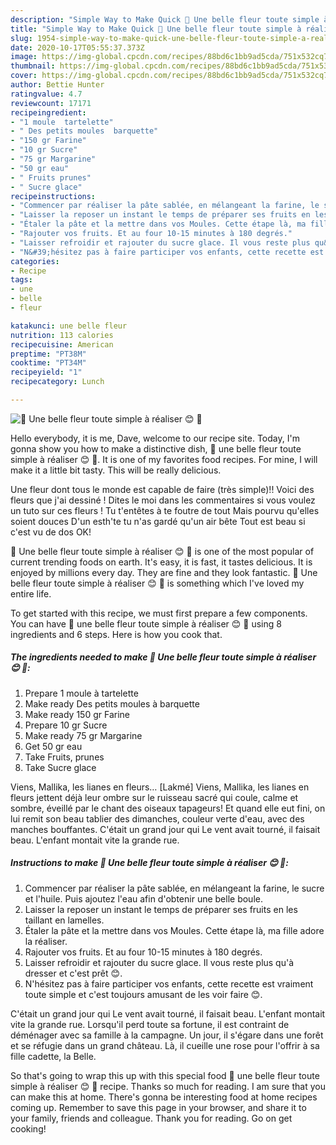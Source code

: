 ```yaml
---
description: "Simple Way to Make Quick 🌱 Une belle fleur toute simple à réaliser 😊 🌱"
title: "Simple Way to Make Quick 🌱 Une belle fleur toute simple à réaliser 😊 🌱"
slug: 1954-simple-way-to-make-quick-une-belle-fleur-toute-simple-a-realiser
date: 2020-10-17T05:55:37.373Z
image: https://img-global.cpcdn.com/recipes/88bd6c1bb9ad5cda/751x532cq70/🌱-une-belle-fleur-toute-simple-a-realiser-😊-🌱-photo-principale-de-la-recette.jpg
thumbnail: https://img-global.cpcdn.com/recipes/88bd6c1bb9ad5cda/751x532cq70/🌱-une-belle-fleur-toute-simple-a-realiser-😊-🌱-photo-principale-de-la-recette.jpg
cover: https://img-global.cpcdn.com/recipes/88bd6c1bb9ad5cda/751x532cq70/🌱-une-belle-fleur-toute-simple-a-realiser-😊-🌱-photo-principale-de-la-recette.jpg
author: Bettie Hunter
ratingvalue: 4.7
reviewcount: 17171
recipeingredient:
- "1 moule  tartelette"
- " Des petits moules  barquette"
- "150 gr Farine"
- "10 gr Sucre"
- "75 gr Margarine"
- "50 gr eau"
- " Fruits prunes"
- " Sucre glace"
recipeinstructions:
- "Commencer par réaliser la pâte sablée, en mélangeant la farine, le sucre et l&#39;huile. Puis ajoutez l&#39;eau afin d&#39;obtenir une belle boule."
- "Laisser la reposer un instant le temps de préparer ses fruits en les taillant en lamelles."
- "Étaler la pâte et la mettre dans vos Moules. Cette étape là, ma fille adore la réaliser."
- "Rajouter vos fruits. Et au four 10-15 minutes à 180 degrés."
- "Laisser refroidir et rajouter du sucre glace. Il vous reste plus qu&#39;à dresser et c&#39;est prêt 😊."
- "N&#39;hésitez pas à faire participer vos enfants, cette recette est vraiment toute simple et c&#39;est toujours amusant de les voir faire 😊."
categories:
- Recipe
tags:
- une
- belle
- fleur

katakunci: une belle fleur 
nutrition: 113 calories
recipecuisine: American
preptime: "PT38M"
cooktime: "PT34M"
recipeyield: "1"
recipecategory: Lunch

---
```



![🌱 Une belle fleur toute simple à réaliser 😊 🌱](https://img-global.cpcdn.com/recipes/88bd6c1bb9ad5cda/751x532cq70/🌱-une-belle-fleur-toute-simple-a-realiser-😊-🌱-photo-principale-de-la-recette.jpg)

Hello everybody, it is me, Dave, welcome to our recipe site. Today, I'm gonna show you how to make a distinctive dish, 🌱 une belle fleur toute simple à réaliser 😊 🌱. It is one of my favorites food recipes. For mine, I will make it a little bit tasty. This will be really delicious.

Une fleur dont tous le monde est capable de faire (très simple)!! Voici des fleurs que j&#39;ai dessiné ! Dites le moi dans les commentaires si vous voulez un tuto sur ces fleurs ! Tu t&#39;entêtes à te foutre de tout Mais pourvu qu&#39;elles soient douces D&#39;un esth&#39;te tu n&#39;as gardé qu&#39;un air bête Tout est beau si c&#39;est vu de dos OK!

🌱 Une belle fleur toute simple à réaliser 😊 🌱 is one of the most popular of current trending foods on earth. It's easy, it is fast, it tastes delicious. It is enjoyed by millions every day. They are fine and they look fantastic. 🌱 Une belle fleur toute simple à réaliser 😊 🌱 is something which I've loved my entire life.


To get started with this recipe, we must first prepare a few components. You can have 🌱 une belle fleur toute simple à réaliser 😊 🌱 using 8 ingredients and 6 steps. Here is how you cook that.

<!--inarticleads1-->

##### The ingredients needed to make 🌱 Une belle fleur toute simple à réaliser 😊 🌱:

1. Prepare 1 moule à tartelette
1. Make ready  Des petits moules à barquette
1. Make ready 150 gr Farine
1. Prepare 10 gr Sucre
1. Make ready 75 gr Margarine
1. Get 50 gr eau
1. Take  Fruits, prunes
1. Take  Sucre glace


Viens, Mallika, les lianes en fleurs… [Lakmé] Viens, Mallika, les lianes en fleurs jettent déjà leur ombre sur le ruisseau sacré qui coule, calme et sombre, éveillé par le chant des oiseaux tapageurs! Et quand elle eut fini, on lui remit son beau tablier des dimanches, couleur verte d&#39;eau, avec des manches bouffantes. C&#39;était un grand jour qui Le vent avait tourné, il faisait beau. L&#39;enfant montait vite la grande rue. 

<!--inarticleads2-->

##### Instructions to make 🌱 Une belle fleur toute simple à réaliser 😊 🌱:

1. Commencer par réaliser la pâte sablée, en mélangeant la farine, le sucre et l&#39;huile. Puis ajoutez l&#39;eau afin d&#39;obtenir une belle boule.
1. Laisser la reposer un instant le temps de préparer ses fruits en les taillant en lamelles.
1. Étaler la pâte et la mettre dans vos Moules. Cette étape là, ma fille adore la réaliser.
1. Rajouter vos fruits. Et au four 10-15 minutes à 180 degrés.
1. Laisser refroidir et rajouter du sucre glace. Il vous reste plus qu&#39;à dresser et c&#39;est prêt 😊.
1. N&#39;hésitez pas à faire participer vos enfants, cette recette est vraiment toute simple et c&#39;est toujours amusant de les voir faire 😊.


C&#39;était un grand jour qui Le vent avait tourné, il faisait beau. L&#39;enfant montait vite la grande rue. Lorsqu&#39;il perd toute sa fortune, il est contraint de déménager avec sa famille à la campagne. Un jour, il s&#39;égare dans une forêt et se réfugie dans un grand château. Là, il cueille une rose pour l&#39;offrir à sa fille cadette, la Belle. 

So that's going to wrap this up with this special food 🌱 une belle fleur toute simple à réaliser 😊 🌱 recipe. Thanks so much for reading. I am sure that you can make this at home. There's gonna be interesting food at home recipes coming up. Remember to save this page in your browser, and share it to your family, friends and colleague. Thank you for reading. Go on get cooking!
